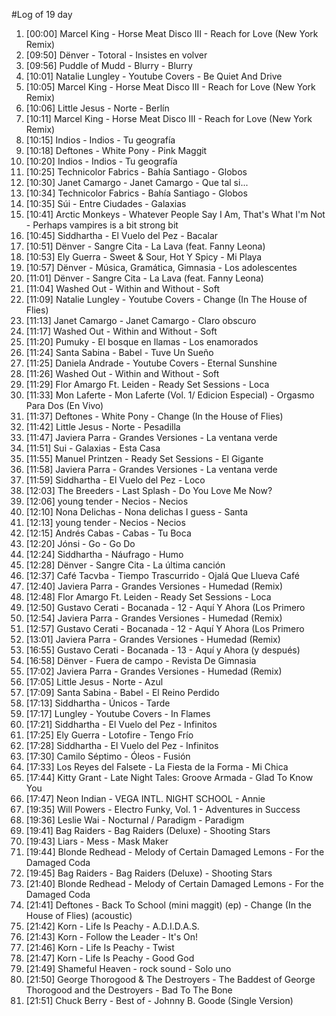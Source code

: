 #Log of 19 day

1. [00:00] Marcel King - Horse Meat Disco III - Reach for Love (New York Remix)
1. [09:50] Dënver - Totoral - Insistes en volver
1. [09:56] Puddle of Mudd - Blurry - Blurry
1. [10:01] Natalie Lungley - Youtube Covers - Be Quiet And Drive
1. [10:05] Marcel King - Horse Meat Disco III - Reach for Love (New York Remix)
1. [10:06] Little Jesus - Norte - Berlín
1. [10:11] Marcel King - Horse Meat Disco III - Reach for Love (New York Remix)
1. [10:15] Indios - Indios - Tu geografía
1. [10:18] Deftones - White Pony - Pink Maggit
1. [10:20] Indios - Indios - Tu geografía
1. [10:25] Technicolor Fabrics - Bahía Santiago - Globos
1. [10:30] Janet Camargo - Janet Camargo - Que tal si...
1. [10:34] Technicolor Fabrics - Bahía Santiago - Globos
1. [10:35] Súi - Entre Ciudades - Galaxias
1. [10:41] Arctic Monkeys - Whatever People Say I Am, That's What I'm Not - Perhaps vampires is a bit strong bit
1. [10:45] Siddhartha - El Vuelo del Pez - Bacalar
1. [10:51] Dënver - Sangre Cita - La Lava (feat. Fanny Leona)
1. [10:53] Ely Guerra - Sweet & Sour, Hot Y Spicy - Mi Playa
1. [10:57] Dënver - Música, Gramática, Gimnasia - Los adolescentes
1. [11:01] Dënver - Sangre Cita - La Lava (feat. Fanny Leona)
1. [11:04] Washed Out - Within and Without - Soft
1. [11:09] Natalie Lungley - Youtube Covers - Change (In The House of Flies)
1. [11:13] Janet Camargo - Janet Camargo - Claro obscuro
1. [11:17] Washed Out - Within and Without - Soft
1. [11:20] Pumuky - El bosque en llamas - Los enamorados
1. [11:24] Santa Sabina - Babel - Tuve Un Sueño
1. [11:25] Daniela Andrade - Youtube Covers - Eternal Sunshine
1. [11:26] Washed Out - Within and Without - Soft
1. [11:29] Flor Amargo Ft. Leiden - Ready Set Sessions - Loca
1. [11:33] Mon Laferte - Mon Laferte (Vol. 1/ Edicion Especial) - Orgasmo Para Dos (En Vivo)
1. [11:37] Deftones - White Pony - Change (In the House of Flies)
1. [11:42] Little Jesus - Norte - Pesadilla
1. [11:47] Javiera Parra - Grandes Versiones - La ventana verde
1. [11:51] Sui - Galaxias - Esta Casa
1. [11:55] Manuel Printzen - Ready Set Sessions - El Gigante
1. [11:58] Javiera Parra - Grandes Versiones - La ventana verde
1. [11:59] Siddhartha - El Vuelo del Pez - Loco
1. [12:03] The Breeders - Last Splash - Do You Love Me Now?
1. [12:06] young tender - Necios - Necios
1. [12:10] Nona Delichas - Nona delichas I guess - Santa
1. [12:13] young tender - Necios - Necios
1. [12:15] Andrés Cabas - Cabas - Tu Boca
1. [12:20] Jónsi - Go - Go Do
1. [12:24] Siddhartha - Náufrago - Humo
1. [12:28] Dënver - Sangre Cita - La última canción
1. [12:37] Café Tacvba - Tiempo Trascurrido - Ojalá Que Llueva Café
1. [12:40] Javiera Parra - Grandes Versiones - Humedad (Remix)
1. [12:48] Flor Amargo Ft. Leiden - Ready Set Sessions - Loca
1. [12:50] Gustavo Cerati - Bocanada - 12 - Aquí Y Ahora (Los Primero
1. [12:54] Javiera Parra - Grandes Versiones - Humedad (Remix)
1. [12:57] Gustavo Cerati - Bocanada - 12 - Aquí Y Ahora (Los Primero
1. [13:01] Javiera Parra - Grandes Versiones - Humedad (Remix)
1. [16:55] Gustavo Cerati - Bocanada - 13 - Aquí y Ahora (y después)
1. [16:58] Dënver - Fuera de campo - Revista De Gimnasia
1. [17:02] Javiera Parra - Grandes Versiones - Humedad (Remix)
1. [17:05] Little Jesus - Norte - Azul
1. [17:09] Santa Sabina - Babel - El Reino Perdido
1. [17:13] Siddhartha - Únicos - Tarde
1. [17:17] Lungley - Youtube Covers - In Flames
1. [17:21] Siddhartha - El Vuelo del Pez - Infinitos
1. [17:25] Ely Guerra - Lotofire - Tengo Frío
1. [17:28] Siddhartha - El Vuelo del Pez - Infinitos
1. [17:30] Camilo Séptimo - Óleos - Fusión
1. [17:33] Los Reyes del Falsete - La Fiesta de la Forma - Mi Chica
1. [17:44] Kitty Grant - Late Night Tales: Groove Armada - Glad To Know You
1. [17:47] Neon Indian - VEGA INTL. NIGHT SCHOOL - Annie
1. [19:35] Will Powers - Electro Funky, Vol. 1 - Adventures in Success
1. [19:36] Leslie Wai - Nocturnal / Paradigm - Paradigm
1. [19:41] Bag Raiders - Bag Raiders (Deluxe) - Shooting Stars
1. [19:43] Liars - Mess - Mask Maker
1. [19:44] Blonde Redhead - Melody of Certain Damaged Lemons - For the Damaged Coda
1. [19:45] Bag Raiders - Bag Raiders (Deluxe) - Shooting Stars
1. [21:40] Blonde Redhead - Melody of Certain Damaged Lemons - For the Damaged Coda
1. [21:41] Deftones - Back To School (mini maggit) (ep) - Change (In the House of Flies) (acoustic)
1. [21:42] Korn - Life Is Peachy - A.D.I.D.A.S.
1. [21:43] Korn - Follow the Leader - It's On!
1. [21:46] Korn - Life Is Peachy - Twist
1. [21:47] Korn - Life Is Peachy - Good God
1. [21:49] Shameful Heaven - rock sound - Solo uno
1. [21:50] George Thorogood & The Destroyers - The Baddest of George Thorogood and the Destroyers - Bad To The Bone
1. [21:51] Chuck Berry - Best of - Johnny B. Goode (Single Version)
